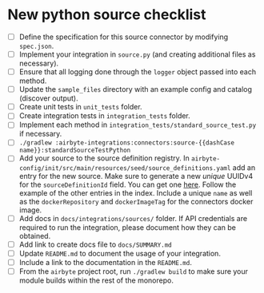 # New python source checklist

- [ ] Define the specification for this source connector by modifying `spec.json`.
- [ ] Implement your integration in `source.py` (and creating additional files as necessary).
- [ ] Ensure that all logging done through the `logger` object passed into each method.
- [ ] Update the `sample_files` directory with an example config and catalog (discover output).
- [ ] Create unit tests in `unit_tests` folder.
- [ ] Create integration tests in `integration_tests` folder.
- [ ] Implement each method in `integration_tests/standard_source_test.py` if necessary.
- [ ] `./gradlew :airbyte-integrations:connectors:source-{{dashCase name}}:standardSourceTestPython`
- [ ] Add your source to the source definition registry. In `airbyte-config/init/src/main/resources/seed/source_definitions.yaml` add an entry for the new source. 
Make sure to generate a new _unique_ UUIDv4 for the `sourceDefinitionId` field. You can get one [here](https://www.uuidgenerator.net/). Follow the example of the other entries in the index. Include a unique `name` as well as the `dockerRepository` and `dockerImageTag` for the connectors docker image.
- [ ] Add docs in `docs/integrations/sources/` folder. If API credentials are required to run the integration, please document how they can be obtained.
- [ ] Add link to create docs file to `docs/SUMMARY.md`
- [ ] Update `README.md` to document the usage of your integration.
- [ ] Include a link to the documentation in the `README.md`.
- [ ] From the `airbyte` project root, run `./gradlew build` to make sure your module builds within the rest of the monorepo.
